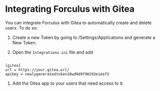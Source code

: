 Integrating Forculus with Gitea
===============================

You can integrate Forculus with Gitea to automatically create and delete users. To do so:

1. Create a new Token by going to <Avatar>/Settings/Applications and generate a New Token.

1. Open the `integrations.ini` file and add

```

[gitea]
url = https://your.gitea.url/
apikey = newlygeneratedtoken10wd9d9f90293eieef3

```

1. Add the Gitea app to your users that need access to it:


